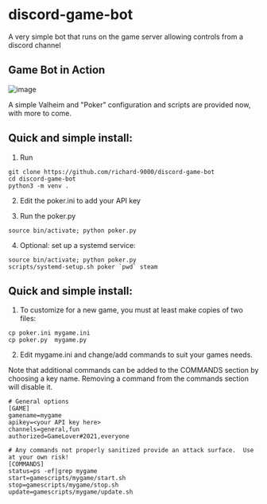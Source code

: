 # discord-game-bot
A very simple bot that runs on the game server allowing controls from a discord channel

## Game Bot in Action

![image](https://user-images.githubusercontent.com/53876487/142502375-61df86f2-6f03-41a3-88a0-ba3316656fd9.png)

A simple Valheim and "Poker" configuration and scripts are provided now, with more to come.

## Quick and simple install:

1. Run

```
git clone https://github.com/richard-9000/discord-game-bot
cd discord-game-bot
python3 -m venv .
```

2. Edit the poker.ini to add your API key

3. Run the poker.py

```
source bin/activate; python poker.py
```

4. Optional: set up a systemd service:

```
source bin/activate; python poker.py
scripts/systemd-setup.sh poker `pwd` steam
```

## Quick and simple install:

1. To customize for a new game, you must at least make copies of two files:

```
cp poker.ini mygame.ini
cp poker.py  mygame.py
```

2.  Edit mygame.ini and change/add commands to suit your games needs.

Note that additional commands can be added to the COMMANDS section by choosing a key name.  Removing a command from the commands section will disable it.

```
# General options
[GAME]
gamename=mygame
apikey=<your API key here>
channels=general,fun
authorized=GameLover#2021,everyone

# Any commands not properly sanitized provide an attack surface.  Use at your own risk!
[COMMANDS]
status=ps -ef|grep mygame
start=gamescripts/mygame/start.sh
stop=gamescripts/mygame/stop.sh
update=gamescripts/mygame/update.sh
```
